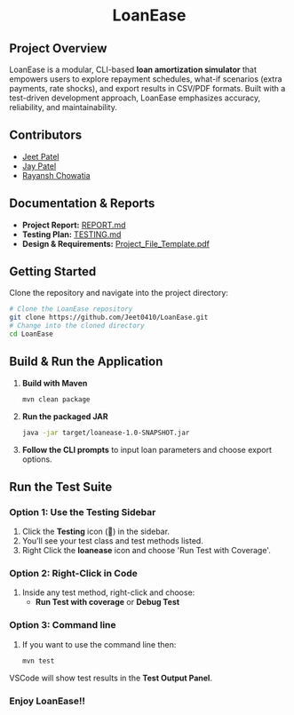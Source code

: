 <div align="center">

# LoanEase

</div>

## Project Overview
LoanEase is a modular, CLI-based **loan amortization simulator** that empowers users to explore repayment schedules, what-if scenarios (extra payments, rate shocks), and export results in CSV/PDF formats. Built with a test-driven development approach, LoanEase emphasizes accuracy, reliability, and maintainability.

## Contributors
- [Jeet Patel](https://github.com/Jeet0410) 
- [Jay Patel](https://github.com/JAY0103) 
- [Rayansh Chowatia](https://github.com/Rayansh-Chowatia)  

## Documentation & Reports
- **Project Report:** [REPORT.md](REPORT.md)  
- **Testing Plan:** [TESTING.md](TESTING.md)  
- **Design & Requirements:** [Project_File_Template.pdf](./Docs/Project_File_Template.pdf)  

## Getting Started
Clone the repository and navigate into the project directory:

```bash
# Clone the LoanEase repository
git clone https://github.com/Jeet0410/LoanEase.git
# Change into the cloned directory
cd LoanEase
```

## Build & Run the Application
1. **Build with Maven**
   ```bash
   mvn clean package
   ```
2. **Run the packaged JAR**
   ```bash
   java -jar target/loanease-1.0-SNAPSHOT.jar
   ```
3. **Follow the CLI prompts** to input loan parameters and choose export options.

## Run the Test Suite
### Option 1: Use the Testing Sidebar

1. Click the **Testing** icon (🧪) in the sidebar.
2. You’ll see your test class and test methods listed.
3. Right Click the **loanease** icon and choose 'Run Test with Coverage'.

### Option 2: Right-Click in Code

1. Inside any test method, right-click and choose:
   - **Run Test with coverage** or **Debug Test**

### Option 3: Command line  
1. If you want to use the command line then: 
    ```bash
    mvn test
    ```

   
VSCode will show test results in the **Test Output Panel**.
### Enjoy LoanEase!!
